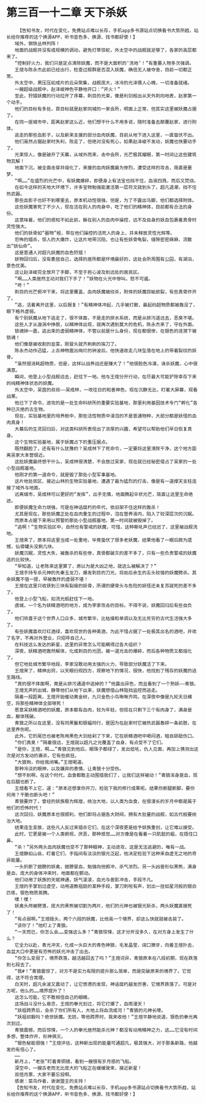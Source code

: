 # 第三百一十二章 天下杀妖
        【告知书友，时代在变化，免费站点难以长存，手机app多书源站点切换看书大势所趋，站长给你推荐的这个换源APP，听书音色多、换源、找书都好使！】
       域外，钢铁丛林列阵！
       地面的战舰并没有成规模的调动，避免打草惊蛇，外太空中的战舰就足够了，各家的高层都来了。
       “控制好火力，我们只是定点清除妖魔，而不是大面积的‘洗地’！”有重要人物多次强调。
       王煊与陈永杰此前已经出行，检查过舰群是否混入妖魔，确信无人被夺舍，目前一切都正常。
       外太空中，黑压压如成片的云朵聚集，战舰庞大，冰冷的光泽慑人心魄，一切准备就绪。
       一艘超级战舰中，赵泽峻神色平静地开口：“开火！”
       至此，狩猎妖魔的行动拉开了序幕，刺目的光束，像是利剑般出从天外刺向地表，赵家第一个动手。
       他们的目标有多处，首目标就是赵家同城的一家会所，明面上正常，但其实这里被妖魔占据了。
       在同一座城市中，距离赵家这么近，他们想干什么不用多说，随时准备去颠覆赵家，进行附体。
       逃走的那些血影子，以及新来支援的部分血肉妖魔，目前从地下进入这里，一直蛰伏不出。
       他们虽然占据赵家时失利，败走了，但绝对没有死心，如果赵泽峻不发动，妖魔也快要动手了。
       光束惊人，像是破开了天幕，从域外而来，击中会所，光芒极其耀眼，第一时间让这些建筑物瓦解！
       地面下沉，被全面击穿并熔化了，来援的血肉妖魔最为惨烈，遭受这样的攻击，简直是噩梦。
       “啊……”在盛烈的光芒中，有妖魔爆碎，即便身上有法宝也挡不住，血液四溅，而后又焚烧。
       在如今这样的天地大环境下，许多宝物勉强能激活第一层符文就到头了，超凡退潮，挡不住热武器。
       那些血影子也好不到哪里去，原本机动性很强，但是，为了不露出马脚，他们都选择附体。
       这些妖魔害死了不少人，现在活在别人的肉身中，吃了他们的精神体，目前都有合法的身份。
       这意味着，他们的感知不如此前，躲在别人的血肉中操控，远不及自身的妖血包裹着真骨时灵性强大。
       他们的妖骨如“器物”般，带在他们操控的活死人的身上，并未释放灵性光辉等。
       恐怖的猎杀，惊人的大爆炸，让这片地带沉陷，也让有些妖骨龟裂，缝隙密密麻麻，流散出“妖仙命”。
       这是普通人对超凡妖魔的血色狩猎！
       妖物回归后，没有委屈自己，选择的居所都是环境最好的，这处会所周围有公园，有湖泊，景色优美。
       这让赵泽峻完全放开了手脚，不至于担心波及到远处的居民区。
       “啊……人类居然主动对我们下手了！”妖物在火光中惨叫，怒不可遏。
       “咚！”
       刺目的光芒俯冲下来，将这里覆盖，血肉妖魔被绞杀，附体的妖魔目眦欲裂，有些真骨炸开了。
       “逃，活着离开这里，以后报复！”有精神体冲起，几乎被打散，最起码超物质都被轰没了，眼下格外虚弱。
       有个别妖魔从地下逃走了，很不体面，不是走的排水系统，而是从排污道远去，恶臭不堪。
       这些人才从漩涡中挣脱，以精神体出现，就再次遇到莫大的危机，陈永杰来了，守在外面。
       锁魂钟一震，逃出来的虚弱精神体，不管以前是什么身份，现在都很惨，在银色的涟漪下被锁魂！
       他们像是被收割的韭菜，刚冒头就齐刷刷的挨刀了。
       陈永杰动作迅猛，上古神物震出绚烂的钟波后，他快速收走几块坠落在地上的带着裂纹的妖骨。
       “虽然很消耗超物质，但是，这样以战养战还是赚大了！”他很脸色冷漠，诛杀妖魔，心中很满意。
       瞬间，他登上小型战舰远去，赶往下一地。他与王煊分开行动，在尽最大可能铲除幸存下来的纯精神体状态的妖魔。
       外太空中，吴茵的叔叔——吴成林，一改往日的和善神色，现在沉静无比，盯着大屏幕，观看战果。
       他已下了命令，进攻的是一处生命科研所的重要实验基地，那里利用基因技术专门“孵化”各种已灭绝的古生物。
       现在，实验基地里的培养舱中，那些活性物质中浸泡的不是普通物种，大部分都是妖怪的血肉真身！
       大幕后的生灵回归后，对这类科研所表现出了浓厚的兴趣，希望可以帮助他们早日恢复真身。
       这个生物实验基地，属于妖魔占下的重压据点。
       既然翻脸了，还有有什么犹豫的？吴成林下了死命令，一定要将这里清除干净，这个地方距离吴家大本营很近。
       这批妖魔最终想干什么，吴成林很清楚，不会放过吴家，现在就已经秘密侵占了吴家的一处小型战舰基地。
       他刚才的第一道命令，就是毁了那处小型军事基地。
       这片地处郊区、接近山林的生物实验基地，遭遇了最为猛烈的打击，像是有一道撑天支柱连接了域外与地面。
       远离城市，吴成林可以更好的“发挥”，出手无情，地面腾起伞状光芒，简直让这里生命绝迹。
       即便妖魔生命力顽强，可是在神话腐朽的年代，依旧架不住这样的轰杀！
       尤其是现在，那些妖魔正处在血肉重生的过程中，泡在营养液内，陷入了较深层次的沉眠。
       而原本占据下来用以预警的那处小型战舰基地，第一时间就被毁掉了。
       “逃啊！”生物实验区中，自然也有警戒的妖魔，可惜，这种嘶吼声已经迟了，这里被战舰洗地。
       王煊来了，原本将这里当成一处重地，毕竟蛰伏了很多老妖魔，结果他看了一眼后颇为遗憾，仙骨罐头没剩几块。
       妖魔沉眠，灵性大失，被轰杀的有些惨，真骨都破灭的差不多了，只有一些负责警戒的妖魔逃的比较快。
       “早知道，让老陈来这里算了，原以为是大凶之地，就这么被解决了？”
       王煊手持专杀元神的先秦玉龙刀，爆发刺目的刀光，将劫后余生的五头较强的妖魔劈杀。其余妖魔不值一提，早被轰炸的虚弱不堪！
       王煊在这里只收获到三块有裂痕的妖骨，所谓的硬骨头与危险的妖怪还未复苏就死的差不多了。
       他登上小型飞船，如流光般赶往下一地。
       虞城，一个名为妖精酒吧的地方，成为李家攻击的目标。不得不说，妖魔回归后有些自负了。
       他们欣喜于这个世界人口众多，城市繁华，比枯燥和单调以及无比贫穷的古代生活强大多了。
       有些妖魔喜欢灯红酒绿，喜欢现世的各种美酒，为此不惜占据了一处极其出名的酒吧，并改了名字，不再对外营业，只招呼自己人。
       在科技这么发达的新星，这里的异常怎么可能瞒得过各大组织？
       深夜，妖精酒吧轰然解体，化成刺目的光团，被一道光击的爆碎，而后各种物质又都熔化了。
       但它地处城市繁华地段，李家没敢动用太强的火力，导致部分妖魔活了下来。
       王煊来了，精神出窍，以天眼扫视四方，观察地下的情况，很快，他找到了残存的妖魔的逃生路线。
       “真的很不体面啊，竟是从排污通道中逃掉的？”他露出异色，而且看到了一个熟妖——青狼。
       王煊无声的出城，静等他们从地下出来，妖魔想借山林阻挡监控而逃走。
       隔着一段距离，王煊开始催动黄金树，九只金色小鸟啾啾齐鸣，在深夜中像是九轮天日横空，将那些精神体全部啄死！
       愿意呆妖精酒吧的妖魔，原本都有血肉，较为年轻，但现在只剩下三个有肉身了，满身是血，躯体残破。
       青狼之所以在这里，没有同黑鬣和银蝠同行，是因为在赵家时它被热武器轰碎一条前肢，在这里养伤呢。
       此外，它的尾巴也被老陈用黑色大剑给剁了下来，它在妖精酒吧中喝闷酒，暗自舔舐伤口。
       “你们真臭！”隔着很远，王煊就以超凡之光覆盖了自身，有点受不了它们。
       “是你，王煊，啊……”青狼见到他后，眼珠子都绿了，发出低吼，仇人见面，再加上猜测出这次是对方发动的袭杀，它有些疯狂。
       “大狼狗，你给我闭嘴。”王煊喝道。
       那种冷淡的眼神，以及嫌弃的表情，让青狼十分受伤。
       “想不到啊，在这个时代，血食都敢主动围猎我们了，让我们这样被动！”青狼浑身是血，现在后腿也断了。
       王煊看不上它，道：“原本还想拿你开刀，检验下我的修行成果呢。结果你断腿断脚，要你何用？干脆也断头吧！”
       青狼要炸了，曾经的妖族极为辉煌，统治大地，以人类为血食，在很漫长的岁月中都是属于他们的恐怖时代！
       这次回归，妖魔原本也很顺利，他们即将占据各大财阀，拥有大批量的战舰，如古代般要统治大地。
       结果连生变故，这些凡人反过来猎杀它们，在这个深夜更是给予妖族重创，让它难以接受。
       此时，它更是被一个人类俯视，厌恶，那种感觉……对方像是在看着一只肮脏的蛆，在捂住口鼻。
       “杀！”另外两头血肉妖魔也受不了那种眼神，主动进攻，这是无法逃避的，唯有一战。
       王煊静如山岳，盯着它们，手指间有淡淡的银光泛起，他决定检验下这种来自虚无之地的奇异能量。
       一头折断了翅膀的妖禽，翅膀冒血，勉强向他俯冲，杀气浓烈。另一头凶兽形似黑熊，满身是血，庞大的身体冲来时，地面都在颤动。
       他们动用了妖族的天赋神通，妖气滚滚，血光与兽影冲击，手段不凡。
       王煊的手掌划过虚空，动用道教祖庭的某种手段，掌刀刺啦有声，划出一挂如星河般的银白匹练，银色物质蒸腾。
       噗！噗！
       妖禽头颅被劈落，庞大的黑熊被切割为两片，他们的元神也被银光斩杀，两头妖魔直接死了！
       “有点弱啊。”王煊摇头，两个六段的妖魔，比他高一个境界，却这么快就就被击毙了。
       “该你了！”他盯上了青狼。
       “一天而已，你怎么会……变强这么多？”青狼惊悚，这才分开没多久，在对方身上发生了什么？
       它全力以赴，青光冲天，化成一头巨大的青色神狼，毛发晶莹，阔口獠牙，向着王煊扑去，血盆大口中更是有恐怖的妖光冲击了出去。
       “你怎么变弱了，境界跌落，越活越回去了吗？”王煊诧异，青狼原本在八段初期，现在跌落到七段去了。
       “我#！”青狼震惊了，对方不是实力有限的提升那么简单，而是突破原来的境界了。它觉得，这不符合常理。
       白天时，超凡余波又震动了，让它愤懑的发现，神话腐朽越发厉害，它境界跌落了。可是对方呢，他么的……境界提升了！
       这怎么可能，它不敢相信自己的眼睛。
       这场战斗没什么悬念，王煊的拳光划过，将它打爆了，血雨漫天！
       “妖祖跨界后，会杀了你们所有人，大地上将血流成河！”青狼的元神长嚎。
       “妖祖祁毅吗？绝世妖魔。无妨，等他跨界时，我来收他！”王煊平静地说道，银色的拳光再次划过。
       青狼震撼，而后惊悚，一个人的拳光居然能杀元神？都没有动用精神之力，这……它没有时间多想，整体炸开，形神俱灭。
       “银色秘能很强！”王煊评估，这种新出现的能量可通超凡，极其强大，对于那条新路，他越发的有信心了。
       ……
       新月上，“老张”盯着青铜镜，看到一艘很有岁月感的飞船。
       深空中，一艘古老而无比庞大的飞船正在缓缓驶来，接近新星！
       双倍月票，大家不要忘投啊。
       感谢：菜鸟作者，谢谢盟主的支持！
       【告知书友，时代在变化，免费站点难以长存，手机app多书源站点切换看书大势所趋，站长给你推荐的这个换源APP，听书音色多、换源、找书都好使！】